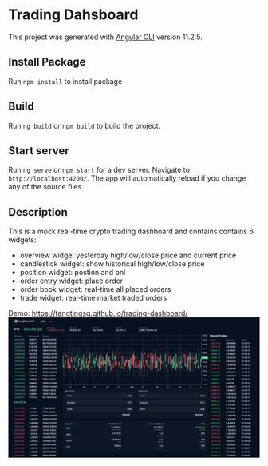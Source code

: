 # Trading Dahsboard
This project was generated with [Angular CLI](https://github.com/angular/angular-cli) version 11.2.5.


## Install Package
Run `npm install` to install package

## Build
Run `ng build` or `npm build` to build the project. 

## Start server
Run `ng serve` or `npm start` for a dev server. Navigate to `http://localhost:4200/`. The app will automatically reload if you change any of the source files.

## Description
This is a mock real-time crypto trading dashboard and contains contains 6 widgets:
- overview widge: yesterday high/low/close price and current price
- candlestick widget: show historical high/low/close price
- position widget: postion and pnl
- order entry widget: place order
- order book widget: real-time all placed orders
- trade widget: real-time market traded orders

Demo: https://tangtingsg.github.io/trading-dashboard/
![Alt text](trading-dashboard.png)
